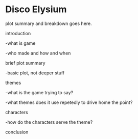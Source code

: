 # Disco Elysium

plot summary and breakdown goes here.

introduction

&#x20;\-what is game

\-who made and how and when

brief plot summary

\-basic plot, not deeper stuff

themes

\-what is the game trying to say?

\-what themes does it use repetedly to drive home the point?

characters

&#x20;\-how do the characters serve the theme?

conclusion
